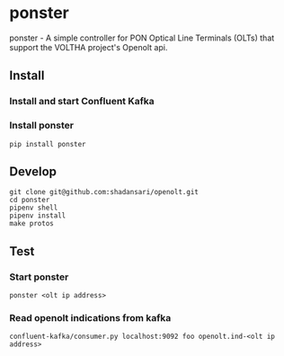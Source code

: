 # ponster

ponster - A simple controller for  PON Optical Line Terminals (OLTs) that support the VOLTHA project's Openolt api.

## Install
### Install and start Confluent Kafka
### Install ponster
```
pip install ponster
```
## Develop
```
git clone git@github.com:shadansari/openolt.git
cd ponster 
pipenv shell
pipenv install
make protos
```

## Test
### Start ponster
```
ponster <olt ip address>
```

### Read openolt indications from kafka
```
confluent-kafka/consumer.py localhost:9092 foo openolt.ind-<olt ip address>
```
